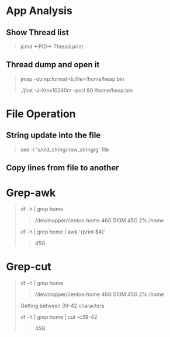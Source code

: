 # App Analysis
## Show Thread list
> jcmd <-PID-> Thread.print
## Thread dump and open it
> jmap -dump:format=b,file=/home/heap.bin <PID>
> 
> ./jhat -J-Xmx10240m -port 80 /home/heap.bin

# File Operation
## String update into the file
> sed -i 's/old_string/new_string/g' file
## Copy lines from file to another

# Grep-awk
> df -h | grep home
> > /dev/mapper/centos-home   46G  510M   45G   2% /home
> > 
> df -h | grep home | awk '{print $4}'
> > 45G

# Grep-cut
> df -h | grep home
> > /dev/mapper/centos-home   46G  510M   45G   2% /home
> 
> Getting between 39-42 characters
> 
> df -h | grep home | cut -c39-42
> > 45G
